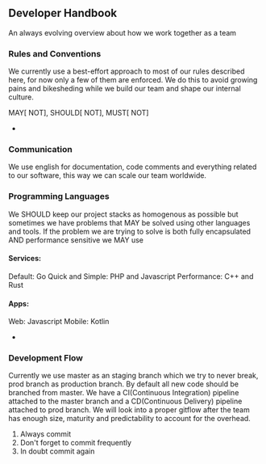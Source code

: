 ## Developer Handbook
An always evolving overview about how we work together as a team

### Rules and Conventions
We currently use a best-effort approach to most of our rules described here, for now only a few of them are enforced.
We do this to avoid growing pains and bikesheding while we build our team and shape our internal culture.

MAY[ NOT], SHOULD[ NOT], MUST[ NOT]

-

### Communication
We use english for documentation, code comments and everything related to our software, this way we can scale our team worldwide.

### Programming Languages
We SHOULD keep our project stacks as homogenous as possible but sometimes we have problems that MAY be solved using other languages and tools.
If the problem we are trying to solve is both fully encapsulated AND performance sensitive we MAY use 

#### Services:
Default: Go
Quick and Simple: PHP and Javascript
Performance: C++ and Rust

#### Apps:
Web: Javascript
Mobile: Kotlin


-

### Development Flow
Currently we use master as an staging branch which we try to never break, prod branch as production branch. By default all new code should be branched from master.
We have a CI(Continuous Integration) pipeline attached to the master branch and a CD(Continuous Delivery) pipeline attached to prod branch.
We will look into a proper gitflow after the team has enough size, maturity and predictability to account for the overhead.

1. Always commit
2. Don't forget to commit frequently
3. In doubt commit again

